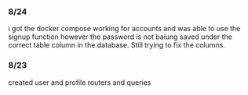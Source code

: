 ### 8/24

i got the docker compose working for accounts and was able to use the signup function however the password is not baiung saved under the correct table column in the database. Still trying to fix the columns. 

### 8/23

created user and profile routers and queries